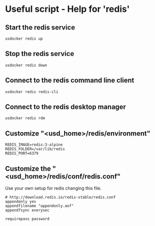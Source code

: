 # Useful script - Help for 'redis'

## Start the redis service

```
usdocker redis up
```

## Stop the redis service

```
usdocker redis down
```

## Connect to the redis command line client

```
usdocker redis redis-cli
```

## Connect to the redis desktop manager

```
usdocker redis rdm
```

## Customize "<usd_home>/redis/environment"

```
REDIS_IMAGE=redis:3-alpine
REDIS_FOLDER=/var/lib/redis
REDIS_PORT=6379
```

## Customize the "<usd_home>/redis/conf/redis.conf"

Use your own setup for redis changing this file. 

```
# http://download.redis.io/redis-stable/redis.conf
appendonly yes
appendfilename "appendonly.aof"
appendfsync everysec

requirepass password
```